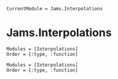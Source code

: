 ```@meta
CurrentModule = Jams.Interpolations
```

# Jams.Interpolations

```@index
Modules = [Interpolations]
Order = [:type, :function]
```

```@autodocs
Modules = [Interpolations]
Order = [:type, :function]
```
